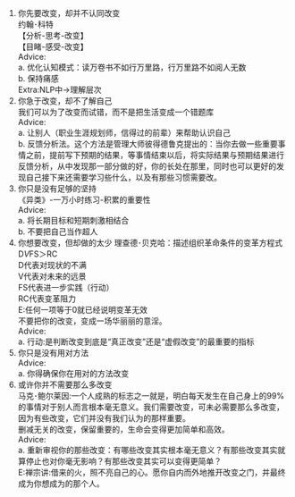 1. 你先要改变，却并不认同改变  
约翰･科特  
【分析-思考-改变】  
【目睹-感受-改变】  
Advice:  
a. 优化认知模式：读万卷书不如行万里路，行万里路不如阅人无数  
b. 保持痛感  
Extra:NLP中->理解层次  
2. 你急于改变，却不了解自己  
我们可以为了改变而试错，而不是把生活变成一个错题库  
Advice:  
a. 让别人（职业生涯规划师，信得过的前辈）来帮助认识自己  
b. 反馈分析法。这个方法是管理大师彼得德鲁克提出的：当你去做一些重要事情之前，提前写下预期的结果，等事情结束以后，将实际结果与预期结果进行反馈分析，从中发现那一部分做的好，你的长处在那里，同时也可以更好的发现自己接下来还需要学习些什么，以及有那些习惯需要改。  
3. 你只是没有足够的坚持  
《异类》-一万小时练习-积累的重要性  
Advice:  
a. 将长期目标和短期刺激相结合  
b. 不要把自己当作超人  
4. 你想要改变，但却做的太少 
理查德･贝克哈：描述组织革命条件的变革方程式  
D*V*FS＞RC  
D代表对现状的不满  
V代表对未来的远景  
FS代表进一步实践（行动）  
RC代表变革阻力  
E:任何一项等于0就已经说明变革无效  
不要把你的改变，变成一场华丽丽的意淫。  
Advice:  
a. 行动:是判断改变到底是“真正改变”还是“虚假改变”的最重要的指标  
5. 你只是没有用对方法  
Advice:  
a. 你得确保你在用对的方法改变  
6. 或许你并不需要那么多改变  
马克･鲍尔莱因:一个人成熟的标志之一就是，明白每天发生在自己身上的99%的事情对于别人而言根本毫无意义。我们需要改变，可未必需要那么多改变，因为有些改变，它们并没有我们认为的那样重要。  
删减无关的改变，保留重要的，生命会变得更加简单和高效。  
Advice:  
a. 重新审视你的那些改变：有哪些改变其实根本毫无意义？有那些改变其实就算停止也对你毫无影响？有那些改变其实可以变得更简单？  
E:禅宗讲:借来的火，照不亮自己的心。愿你自内而外地推开改变之门，并最终成为你想成为的那个人。
